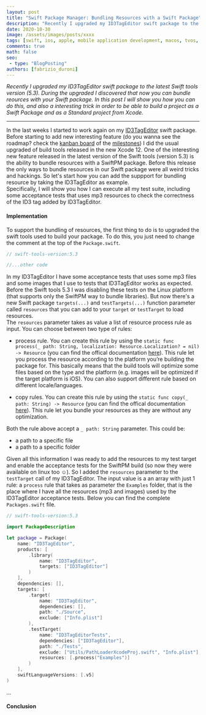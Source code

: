 ```yaml
---
layout: post
title: "Swift Package Manager: Bundling Resources with a Swift Package"
description: "Recently I upgraded my ID3TagEditor swift package to the latest Swift tools version (5.3). During the upgraded I discovered that now you can bundle reources with your Swift package. In this post I will show you how you can do this, and also a interesting trick in order to be able to build a project as a Swift Package and as a Standard project from Xcode."
date: 2020-10-30
image: /assets/images/posts/xxxx
tags: [swift, ios, apple, mobile application development, macos, tvos, watchos]
comments: true
math: false
seo:
 - type: "BlogPosting"
authors: [fabrizio_duroni] 
---
```


*Recently I upgraded my ID3TagEditor swift package to the latest Swift tools version (5.3). During the upgraded I discovered that now you can bundle reources with your Swift package. In this post I will show you how you can do this, and also a interesting trick in order to be able to build a project as a Swift Package and as a Standard project from Xcode.*

---

In the last weeks I started to work again on my [ID3TagEditor]() swift package. Before starting to add new interesting feature (do you wanna see the roadmap? check the [kanban board](XXX) of the [milestones](xxxxx)) I did the usual upgraded of build tools released in the new Xcode 12. One of the interesting new feature released in the latest version of the Swift tools (version 5.3) is the ability to bundle resources with a SwiftPM package. Before this release the only ways to bundle resources in our Swift package were all weird tricks and hackings. So let's start how you can add the suppport for bundling resource by taking the ID3TagEditor as example.  
Specifically, I will show you how I can execute all my test suite, including some acceptance tests that uses mp3 resources to check the correctness of the ID3 tag added by ID3TagEditor.

#### Implementation

To support the bundling of resources, the first thing to do is to upgraded the swift tools used to build your package. To do this, you just need to change the comment at the top of the `Package.swift`.

```swift
// swift-tools-version:5.3

//...other code
```

In my ID3TagEditor I have some acceptance tests that uses some mp3 files and some images that I use to tests that ID3TagEditor works as expected. Before the Swift tools 5.3 I was disabling these tests on the Linux platform (that supports only the SwiftPM way to bundle libraries). But now there's a new Swift package `targets(...)` and `testTargets(...)` function parameter called `resources` that you can add to your `target` or `testTarget` to load resources.  
The `resources` parameter takes as value a list of resource process rule as input. You can choose between two type of rules:

* process rule. You can create this rule by using the `static func process(_ path: String, localization: Resource.Localization? = nil) -> Resource` (you can find the offical documentation [here](https://developer.apple.com/documentation/swift_packages/resource/3554515-process)). This rule let you process the resource according to the platform you’re building the package for. This basically means that the build tools will optimize some files based on the type and the platform (e.g. images will be optimized if the target platform is iOS). You can also support different rule based on different locale/languages.

* copy rules. You can create this rule by using the `static func copy(_ path: String) -> Resource` (you can find the offical documentation [here](https://developer.apple.com/documentation/swift_packages/resource/3516880-copy)). This rule let you bundle your resources as they are without any optimization.

Both the rule above accept a `_ path: String` parameter. This could be:

* a path to a specific file
* a path to a specific folder

Given all this information I was ready to add the resources to my test target and enable the acceptance tests for the SwiftPM build (so now they were available on linux too :relaxed:). So I added the `resources` parameter to the `testTarget` call of my ID3TagEditor. The input value is a an array with just 1 rule: a `process` rule that takes as parameter the `Examples` folder, that is the place where I have all the resources (mp3 and images) used by the ID3TagEditor acceptance tests. Below you can find the complete `Packages.swift` file.


``` swift
// swift-tools-version:5.3

import PackageDescription

let package = Package(
    name: "ID3TagEditor",
    products: [
        .library(
            name: "ID3TagEditor",
            targets: ["ID3TagEditor"]
        )
    ],
    dependencies: [],
    targets: [
        .target(
            name: "ID3TagEditor",
            dependencies: [],
            path: "./Source",
            exclude: ["Info.plist"]
        ),
        .testTarget(
            name: "ID3TagEditorTests",
            dependencies: ["ID3TagEditor"],
            path: "./Tests",
            exclude: ["Utils/PathLoaderXcodeProj.swift", "Info.plist"],
            resources: [.process("Examples")]
        )
    ],
    swiftLanguageVersions: [.v5]
)
```

...


#### Conclusion
